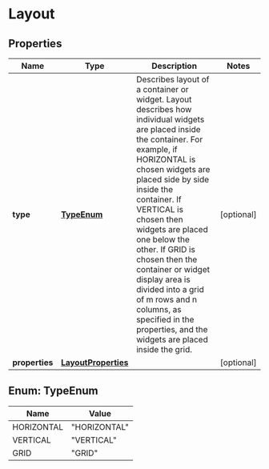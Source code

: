 # Layout

## Properties
Name | Type | Description | Notes
------------ | ------------- | ------------- | -------------
**type** | [**TypeEnum**](#TypeEnum) | Describes layout of a container or widget. Layout describes how individual widgets are placed inside the container. For example, if HORIZONTAL is chosen widgets are placed side by side inside the container. If VERTICAL is chosen then widgets are placed one below the other. If GRID is chosen then the container or widget display area is divided into a grid of m rows and n columns, as specified in the properties, and the widgets are placed inside the grid. |  [optional]
**properties** | [**LayoutProperties**](LayoutProperties.md) |  |  [optional]

<a name="TypeEnum"></a>
## Enum: TypeEnum
Name | Value
---- | -----
HORIZONTAL | &quot;HORIZONTAL&quot;
VERTICAL | &quot;VERTICAL&quot;
GRID | &quot;GRID&quot;
